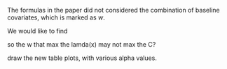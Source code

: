 The formulas in the paper did not considered the combination of baseline covariates, 
which is marked as *w*.

We would like to find


so the w that max the lamda(x) may not max the C?

draw the new table plots, with various alpha values. 
